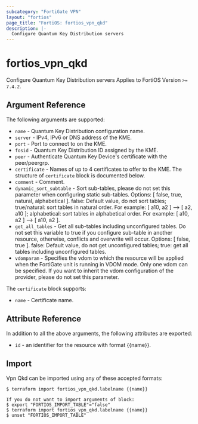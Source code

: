 ```yaml
---
subcategory: "FortiGate VPN"
layout: "fortios"
page_title: "FortiOS: fortios_vpn_qkd"
description: |-
  Configure Quantum Key Distribution servers
---
```


# fortios_vpn_qkd
Configure Quantum Key Distribution servers Applies to FortiOS Version `>= 7.4.2`.

## Argument Reference

The following arguments are supported:

* `name` - Quantum Key Distribution configuration name.
* `server` - IPv4, IPv6 or DNS address of the KME.
* `port` - Port to connect to on the KME.
* `fosid` - Quantum Key Distribution ID assigned by the KME.
* `peer` - Authenticate Quantum Key Device's certificate with the peer/peergrp.
* `certificate` - Names of up to 4 certificates to offer to the KME. The structure of `certificate` block is documented below.
* `comment` - Comment.
* `dynamic_sort_subtable` - Sort sub-tables, please do not set this parameter when configuring static sub-tables. Options: [ false, true, natural, alphabetical ]. false: Default value, do not sort tables; true/natural: sort tables in natural order. For example: [ a10, a2 ] --> [ a2, a10 ]; alphabetical: sort tables in alphabetical order. For example: [ a10, a2 ] --> [ a10, a2 ].
* `get_all_tables` - Get all sub-tables including unconfigured tables. Do not set this variable to true if you configure sub-table in another resource, otherwise, conflicts and overwrite will occur. Options: [ false, true ]. false: Default value, do not get unconfigured tables; true: get all tables including unconfigured tables. 
* `vdomparam` - Specifies the vdom to which the resource will be applied when the FortiGate unit is running in VDOM mode. Only one vdom can be specified. If you want to inherit the vdom configuration of the provider, please do not set this parameter.

The `certificate` block supports:

* `name` - Certificate name.


## Attribute Reference

In addition to all the above arguments, the following attributes are exported:
* `id` - an identifier for the resource with format {{name}}.

## Import

Vpn Qkd can be imported using any of these accepted formats:
```
$ terraform import fortios_vpn_qkd.labelname {{name}}

If you do not want to import arguments of block:
$ export "FORTIOS_IMPORT_TABLE"="false"
$ terraform import fortios_vpn_qkd.labelname {{name}}
$ unset "FORTIOS_IMPORT_TABLE"
```

